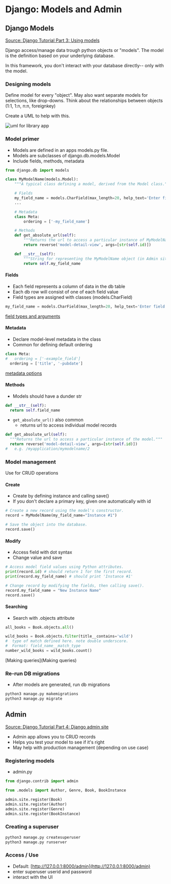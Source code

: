 # Django: Models and Admin

## Django Models

[Source: Django Tutorial Part 3: Using models](https://developer.mozilla.org/en-US/docs/Learn/Server-side/Django/Models)

Django access/manage data trough python objects or "models". The model is the definition based on your underlying database.

In this framework, you don't interact with your database directly-- only with the model.

### Designing models

Define model for every "object". May also want separate models for selections, like drop-downs. Think about the relationships between objects (1:1, 1:n, n:n, foreignkey)

Create a UML to help with this.

![uml for library app](https://developer.mozilla.org/en-US/docs/Learn/Server-side/Django/Models/local_library_model_uml.png)

### Model primer

- Models are defined in an apps models.py file.
- Models are subclasses of django.db.models.Model
- Include fields, methods, metadata

```python
from django.db import models

class MyModelName(models.Model):
    """A typical class defining a model, derived from the Model class."""

    # Fields
    my_field_name = models.CharField(max_length=20, help_text='Enter field documentation')
    ...

    # Metadata
    class Meta:
        ordering = ['-my_field_name']

    # Methods
    def get_absolute_url(self):
        """Returns the url to access a particular instance of MyModelName."""
        return reverse('model-detail-view', args=[str(self.id)])

    def __str__(self):
        """String for representing the MyModelName object (in Admin site etc.)."""
        return self.my_field_name
```

#### Fields

- Each field represents a column of data in the db table
- Each db row will consist of one of each field value
- Field types are assigned with classes (models.CharField)

```python
my_field_name = models.CharField(max_length=20, help_text='Enter field documentation')
```

[field types and arguments](https://developer.mozilla.org/en-US/docs/Learn/Server-side/Django/Models)

#### Metadata

- Declare model-level metadata in the class
- Common for defining default ordering

```python
class Meta:
#   ordering = ['-example_field']
  ordering = ['title', '-pubdate']

```

[metadata options](https://docs.djangoproject.com/en/3.1/ref/models/options/)

#### Methods

- Models should have a dunder str

```python
def __str__(self):
  return self.field_name
```

- `get_absolute_url()` also common
  - returns url to access individual model records

```python
def get_absolute_url(self):
  """Returns the url to access a particular instance of the model."""
  return reverse('model-detail-view', args=[str(self.id)])
#   e.g. /myapplication/mymodelname/2
```

### Model management

Use for CRUD operations

#### Create

- Create by defining instance and calling save()
- If you don't declare a primary key, given one automatically with id

```python
# Create a new record using the model's constructor.
record = MyModelName(my_field_name="Instance #1")

# Save the object into the database.
record.save()
```

#### Modify

- Access field with dot syntax
- Change value and save

```python
# Access model field values using Python attributes.
print(record.id) # should return 1 for the first record.
print(record.my_field_name) # should print 'Instance #1'

# Change record by modifying the fields, then calling save().
record.my_field_name = "New Instance Name"
record.save()
```

#### Searching

- Search with .objects attribute

```python
all_books = Book.objects.all()

wild_books = Book.objects.filter(title__contains='wild')
#  type of match defined here. note double underscore.
#  Format: field_name__match_type
number_wild_books = wild_books.count()
```

[Making queries](Making queries)

### Re-run DB migrations

- After models are generated, run db migrations

```bash
python3 manage.py makemigrations
python3 manage.py migrate
```

## Admin

[Source: Django Tutorial Part 4: Django admin site](https://developer.mozilla.org/en-US/docs/Learn/Server-side/Django/Admin_site)

- Admin app allows you to CRUD records
- Helps you test your model to see if it's right
- May help with production management (depending on use case)

### Registering models

- admin.py

```python
from django.contrib import admin

from .models import Author, Genre, Book, BookInstance

admin.site.register(Book)
admin.site.register(Author)
admin.site.register(Genre)
admin.site.register(BookInstance)
```

### Creating a superuser

```bash
python3 manage.py createsuperuser
python3 manage.py runserver

```

### Access / Use

- Default: [http://127.0.0.1:8000/admin](http://127.0.0.1:8000/admin)
- enter superuser userid and password
- interact with the UI
